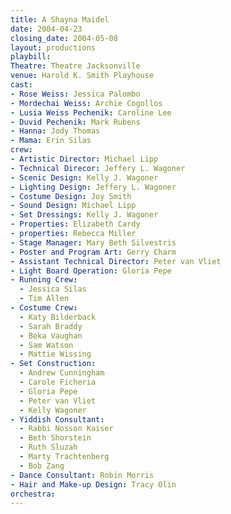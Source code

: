 ```yaml
---
title: A Shayna Maidel
date: 2004-04-23
closing_date: 2004-05-08
layout: productions
playbill:
Theatre: Theatre Jacksonville
venue: Harold K. Smith Playhouse
cast:
- Rose Weiss: Jessica Palombo
- Mordechai Weiss: Archie Cogollos
- Lusia Weiss Pechenik: Caroline Lee
- Duvid Pechenik: Mark Rubens
- Hanna: Jody Thomas
- Mama: Erin Silas
crew:
- Artistic Director: Michael Lipp
- Technical Direcor: Jeffery L. Wagoner
- Scenic Design: Kelly J. Wagoner
- Lighting Design: Jeffery L. Wagoner
- Costume Design: Joy Smith
- Sound Design: Michael Lipp
- Set Dressings: Kelly J. Wagoner
- Properties: Elizabeth Cardy
- properties: Rebecca Miller
- Stage Manager: Mary Beth Silvestris
- Poster and Program Art: Gerry Charm
- Assistant Technical Director: Peter van Vliet
- Light Board Operation: Gloria Pepe
- Running Crew:
  - Jessica Silas
  - Tim Allen
- Costume Crew:
  - Katy Bilderback
  - Sarah Braddy
  - Beka Vaughan
  - Sam Watson
  - Mattie Wissing
- Set Construction:
  - Andrew Cunningham
  - Carole Ficheria
  - Gloria Pepe
  - Peter van Vliet
  - Kelly Wagoner
- Yiddish Consultant:
  - Rabbi Nosson Kaiser
  - Beth Shorstein
  - Ruth Sluzah
  - Marty Trachtenberg
  - Bob Zang
- Dance Consultant: Robin Morris
- Hair and Make-up Design: Tracy Olin
orchestra:
---
```

